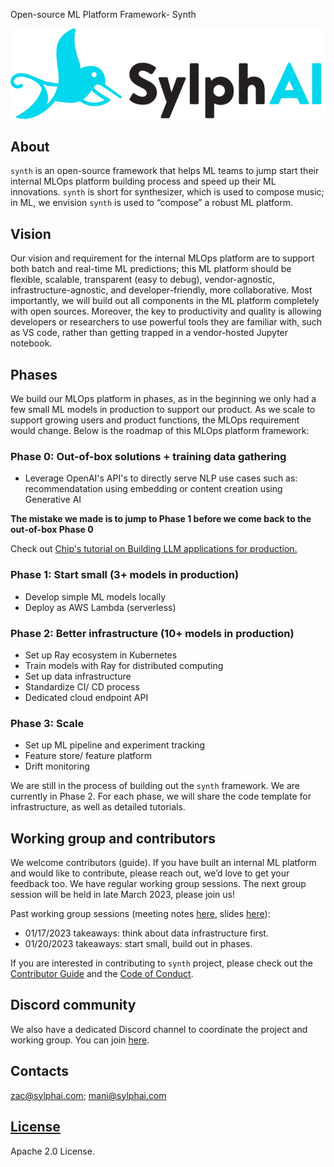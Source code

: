 Open-source ML Platform Framework- Synth

![image](logo-1.svg)

## About

`synth` is an open-source framework that helps ML teams to jump start their internal MLOps platform building process and speed up their ML innovations. `synth` is short for synthesizer, which is used to compose music; in ML, we envision `synth` is used to “compose” a robust ML platform.

## Vision

Our vision and requirement for the internal MLOps platform are to support both batch and real-time ML predictions; this ML platform should be flexible, scalable, transparent (easy to debug), vendor-agnostic, infrastructure-agnostic, and developer-friendly, more collaborative. Most importantly, we will build out all components in the ML platform completely with open sources. Moreover, the key to productivity and quality is allowing developers or researchers to use powerful tools they are familiar with, such as VS code, rather than getting trapped in a vendor-hosted Jupyter notebook. 

## Phases

We build our MLOps platform in phases, as in the beginning we only had a few small ML models in production to support our product. As we scale to support growing users and product functions, the MLOps requirement would change. Below is the roadmap of this MLOps platform framework:

### Phase 0: Out-of-box solutions + training data gathering
* Leverage OpenAI's API's to directly serve NLP use cases such as: recommendatation using embedding or content creation using Generative AI

**The mistake we made is to jump to Phase 1 before we come back to the out-of-box Phase 0**

Check out [Chip's tutorial on Building LLM applications for production.](https://huyenchip.com/2023/04/11/llm-engineering.html)

### Phase 1: Start small (3+ models in production)
* Develop simple ML models locally
* Deploy as AWS Lambda (serverless) 

### Phase 2: Better infrastructure (10+ models in production)
* Set up Ray ecosystem in Kubernetes
* Train models with Ray for distributed computing
* Set up data infrastructure
* Standardize CI/ CD process
* Dedicated cloud endpoint API 

### Phase 3: Scale
* Set up ML pipeline and experiment tracking
* Feature store/ feature platform
* Drift monitoring

We are still in the process of building out the `synth` framework. We are currently in Phase 2. For each phase, we will share the code template for infrastructure, as well as detailed tutorials.

## Working group and contributors

We welcome contributors (guide). If you have built an internal ML platform and would like to contribute, please reach out, we’d love to get your feedback too. We have regular working group sessions. The next group session will be held in late March 2023, please join us!

Past working group sessions (meeting notes [here](https://docs.google.com/document/d/1ASyLiqwBTqdBQn0-T_2wG-NxmAuRuhkwPuYxTbRuquU/edit), slides [here](https://docs.google.com/presentation/d/15CogvnpBLcganbMTtP2yHBiNi3Nm5RNMd5Cd1-WIm4Q/edit#slide=id.p)):
 
* 01/17/2023 takeaways: think about data infrastructure first.
* 01/20/2023 takeaways: start small, build out in phases.

If you are interested in contributing to `synth` project, please check out the [Contributor Guide](https://github.com/sylphai-com/synth/blob/main/contributing.md) and the [Code of Conduct](https://github.com/sylphai-com/synth/blob/main/code-of-conduct.md).


## Discord community

We also have a dedicated Discord channel to coordinate the project and working group. You can join [here](https://discord.gg/Sw2dKjxVqU).

## Contacts

zac@sylphai.com; mani@sylphai.com

## [License](https://github.com/sylphai-com/synth/blob/main/LICENSE)

Apache 2.0 License.

